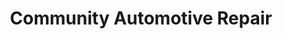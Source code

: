 ---
title: "Community Automotive Repair"
url: /grand-rapids/community-automotive-repair/
shop: Autowerkstatt
---